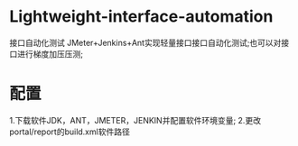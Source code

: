 # Lightweight-interface-automation


接口自动化测试
JMeter+Jenkins+Ant实现轻量接口接口自动化测试;也可以对接口进行梯度加压压测;


# 配置
1.下载软件JDK，ANT，JMETER，JENKIN并配置软件环境变量;
2.更改portal/report的build.xml软件路径


